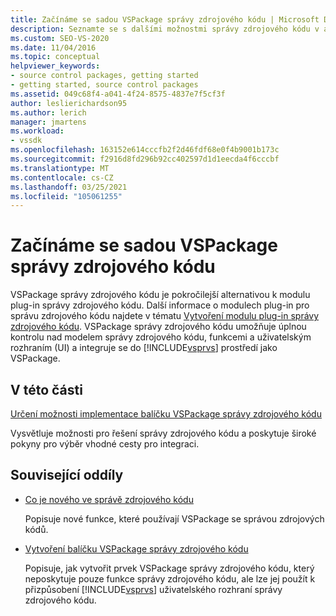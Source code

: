 ```yaml
---
title: Začínáme se sadou VSPackage správy zdrojového kódu | Microsoft Docs
description: Seznamte se s dalšími možnostmi správy zdrojového kódu v aplikaci Visual Studio a jak jsou pokročilejší alternativou k modulům plug-in pro správu zdrojového kódu.
ms.custom: SEO-VS-2020
ms.date: 11/04/2016
ms.topic: conceptual
helpviewer_keywords:
- source control packages, getting started
- getting started, source control packages
ms.assetid: 049c68f4-a041-4f24-8575-4837e7f5cf3f
author: leslierichardson95
ms.author: lerich
manager: jmartens
ms.workload:
- vssdk
ms.openlocfilehash: 163152e614cccfb2f2d46fdf68e0f4b9001b173c
ms.sourcegitcommit: f2916d8fd296b92cc402597d1d1eecda4f6cccbf
ms.translationtype: MT
ms.contentlocale: cs-CZ
ms.lasthandoff: 03/25/2021
ms.locfileid: "105061255"
---
```

# <a name="get-started-with-source-control-vspackages"></a>Začínáme se sadou VSPackage správy zdrojového kódu

VSPackage správy zdrojového kódu je pokročilejší alternativou k modulu plug-in správy zdrojového kódu. Další informace o modulech plug-in pro správu zdrojového kódu najdete v tématu [Vytvoření modulu plug-in správy zdrojového kódu](../../extensibility/internals/creating-a-source-control-plug-in.md). VSPackage správy zdrojového kódu umožňuje úplnou kontrolu nad modelem správy zdrojového kódu, funkcemi a uživatelským rozhraním (UI) a integruje se do [!INCLUDE[vsprvs](../../code-quality/includes/vsprvs_md.md)] prostředí jako VSPackage.

## <a name="in-this-section"></a>V této části

[Určení možnosti implementace balíčku VSPackage správy zdrojového kódu](../../extensibility/internals/determining-whether-to-implement-a-source-control-vspackage.md)

Vysvětluje možnosti pro řešení správy zdrojového kódu a poskytuje široké pokyny pro výběr vhodné cesty pro integraci.

## <a name="related-sections"></a>Související oddíly

- [Co je nového ve správě zdrojového kódu](../../extensibility/internals/what-s-new-in-source-control.md)

   Popisuje nové funkce, které používají VSPackage se správou zdrojových kódů.

- [Vytvoření balíčku VSPackage správy zdrojového kódu](../../extensibility/internals/creating-a-source-control-vspackage.md)

   Popisuje, jak vytvořit prvek VSPackage správy zdrojového kódu, který neposkytuje pouze funkce správy zdrojového kódu, ale lze jej použít k přizpůsobení [!INCLUDE[vsprvs](../../code-quality/includes/vsprvs_md.md)] uživatelského rozhraní správy zdrojového kódu.
